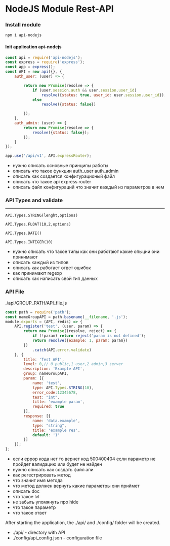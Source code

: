 # NodeJS Module Rest-API
### Install module
```javascript
npm i api-nodejs
```

#### Init application api-nodejs
```javascript
const api = require('api-nodejs');
const express = require('express');
const app = express();
const API = new api({}, {
    auth_user: (user) => {

        return new Promise(resolve => {
            if (user.session.auth && user.session.user_id)
                resolve({status: true, user_id: user.session.user_id});
            else
                resolve({status: false})

        });
    },
    auth_admin: (user) => {
        return new Promise(resolve => {
            resolve({status: false});
        });
    }
});

app.use('/api/v1', API.expressRouter);
```
- нужно описать основные принципы работы 
- описать что такое функции auth_user auth_admin
- описать как создается  конфигурационый файл
- описать что такое api express router
- описать файл конфигураций что значит каждый из параметров в нем 


### API Types and validate
----
                 
```
API.Types.STRING(lenght,options)
```               
```
API.Types.FLOAT(10,2,options)
```          
```
API.Types.DATE()
```        
```
API.Types.INTEGER(10)
```


- нужно описать  что такое типы как они работают какие опыции они принимают
- описать каждый из типов 
- описать как работает ответ ошибок 
- как принимают regexp
- описать как написать свой тип данных


### API File
./api/GROUP_PATH/API_file.js
```javascript
const path = require('path');
const nameGroupAPI = path.basename(__filename, '.js');
module.exports = (API, redis) => {
    API.register('test', (user, param) => {
        return new Promise((resolve, reject) => {
            if (!param) return reject('param is not defined');
            return resolve({example: 1, param: param})
        })
            .catch(API.error.validate)
    }, {
        title: 'Test API',
        level: 0,// 0 public,1 user,2 admin,3 server
        description: 'Example API',
        group: nameGroupAPI,
        param: [{
            name: 'test',
            type: API.Types.STRING(10),
            error_code:12345678,
            test: "int",
            title: 'example param',
            required: true
        }],
        response: [{
            name: 'data.example',
            type: "string",
            title: 'example res',
            default: '1'
        }]
    });
};
```

- если еррор кода нет то вернет код 500400404 если параметр не пройдет валидацию или будет не найден
- нужно описать как создать файл апи  
- как регестрировать метод 
- что значит имя  метода
- что метод должен вернуть  какие параметры они приймет
- описать doc 
- что такое lvl
- не забыть упомянуть про hide
- что такое параметр  
- что такое  ответ 


After starting the application, the ./api/ and ./config/ folder will be created.
- ./api/ - directory with API
- ./config/api_config.json - configuration file
 